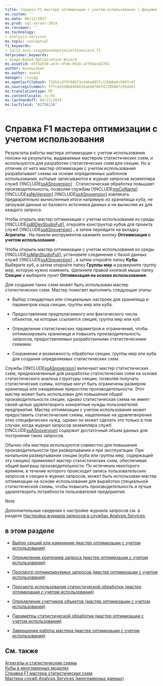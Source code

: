 ```yaml
---
title: Справка F1 мастера оптимизации с учетом использования | Документация Майкрософт
ms.custom: ''
ms.date: 06/13/2017
ms.prod: sql-server-2014
ms.reviewer: ''
ms.technology:
- analysis-services
ms.topic: conceptual
f1_keywords:
- sql12.asvs.usagebasedoptimizationwizard.f1
helpviewer_keywords:
- Usage-Based Optimization Wizard
ms.assetid: e5f5a938-ae7c-4f4e-9416-a7f94ac82763
author: minewiskan
ms.author: owend
manager: craigg
ms.openlocfilehash: 732b1c979f0dbf3a346ad85fc11bb8e0c5097c4f
ms.sourcegitcommit: f7fced330b64d6616aeb8766747295807c92dd41
ms.translationtype: MT
ms.contentlocale: ru-RU
ms.lasthandoff: 04/23/2019
ms.locfileid: "62756136"
---
```

# <a name="usage-based-optimization-wizard-f1-help"></a>Справка F1 мастера оптимизации с учетом использования
  Результаты работы мастера оптимизации с учетом использования похожи на результаты, выдаваемые мастером статистических схем, и используются для разработки статистических схем для секции. Но в отличие от него мастер оптимизации с учетом использования разрабатывает схемы на основе определенных шаблонов использования, которые записываются в журнал запросов экземпляра служб [!INCLUDE[ssASnoversion](../includes/ssasnoversion-md.md)] . Статистическая обработка повышает производительность, позволяя службам [!INCLUDE[msCoName](../includes/msconame-md.md)] [!INCLUDE[ssNoVersion](../includes/ssnoversion-md.md)] [!INCLUDE[ssASnoversion](../includes/ssasnoversion-md.md)] извлекать предварительно вычисленные итоги напрямую из хранилища куба, не загружая данные из базового источника данных и не вычисляя их для каждого запроса.  
  
 Чтобы открыть мастер оптимизации с учетом использования из среды [!INCLUDE[ssBIDevStudioFull](../includes/ssbidevstudiofull-md.md)], откройте конструктор кубов для проекта служб [!INCLUDE[ssASnoversion](../includes/ssasnoversion-md.md)] , а затем перейдите на вкладку **Агрегаты** . На панели инструментов нажмите кнопку **Оптимизация с учетом использования** .  
  
 Чтобы открыть мастер оптимизации с учетом использования из среды [!INCLUDE[ssManStudioFull](../includes/ssmanstudiofull-md.md)], установите соединение с базой данных служб [!INCLUDE[ssASnoversion](../includes/ssasnoversion-md.md)] , а затем откройте папку **Кубы** . Выберите куб, а затем откройте папку **Группы мер** и разверните группу мер, которую нужно изменить. Щелкните правой кнопкой мыши папку **Секции** и выберите пункт **Оптимизация на основе использования**.  
  
 Для создания таких схем может быть использован мастер статистических схем. Мастер помогает выполнять следующие этапы:  
  
-   Выбор стандартных или специальных настроек для хранилища и параметров кэша секции, группы мер или куба.  
  
-   Предоставление предполагаемого или фактического числа объектов, на которые ссылается секция, группа мер или куб.  
  
-   Определение статистических параметров и ограничений, чтобы оптимизировать хранилище и повысить производительность запросов, предоставляемых разработанными статистическими схемами.  
  
-   Сохранение и возможность обработки секции, группы мер или куба для создания определяемых статистических схем.  
  
 Службы [!INCLUDE[ssASnoversion](../includes/ssasnoversion-md.md)] включают мастер статистических схем, предназначенный для разработки статистических схем на основе статистического анализа структуры секции, позволяя получать статистические схемы, которые могут быть ограничены размером хранилища или ожидаемым приростом производительности. Этот мастер может быть использован для повышения общей производительности секции, однако статистическая схема не имеет своей целью удовлетворить конкретные нужды пользователей предприятия. Мастер оптимизации с учетом использования может предоставить статистические схемы, нацеленные на удовлетворение этих специфических нужд, однако он может сделать это только в том случае, когда журнал запросов экземпляра служб [!INCLUDE[ssASnoversion](../includes/ssasnoversion-md.md)] содержит достаточный объем данных для построения таких запросов.  
  
 Обычно оба мастера используются совместно для повышения производительности при развертывании и при эксплуатации. При начальном развертывании секции (куба или группы мер, содержащей эту секцию) применяют мастер статистических схем, обеспечивая общий выигрыш производительности. По истечении некоторого времени, в течение которого происходит запись пользовательских запросов к секции в журнал запросов, может быть использован мастер оптимизации на основе использования для выработки специальной статистической схемы, чтобы повысить производительность и лучше удовлетворить потребности пользователей предприятия.  
  
> [!NOTE]  
>  Дополнительные сведения о настройке журнала запросов см. в разделе [Настройка журнала запросов в службах Analysis Services](instances/log-operations-in-analysis-services.md?view=sql-server-2014#bkmk_querylog).  
  
## <a name="in-this-section"></a>в этом разделе  
  
-   [Выбор секций для изменения &#40;мастер оптимизации с учетом использования&#41;](select-partitions-to-modify-usage-based-optimization-wizard.md)  
  
-   [Определение критериев запроса &#40;мастер оптимизации с учетом использования&#41;](specify-query-criteria-usage-based-optimization-wizard.md)  
  
-   [Просмотр оптимизируемых запросов &#40;мастер оптимизации с учетом использования&#41;](review-the-queries-that-will-be-optimized-usage-based-optimization-wizard.md)  
  
-   [Просмотр использования статистической обработки &#40;мастер оптимизации с учетом использования&#41;](review-aggregation-usage-usage-based-optimiation-wizard.md)  
  
-   [Определение счетчиков объектов &#40;мастер оптимизации с учетом использования&#41;](specify-object-counts-usage-based-optimization-wizard.md)  
  
-   [Параметры статистической обработки &#40;мастер оптимизации с учетом использования&#41;](set-aggregation-options-usage-based-optimization-wizard.md)  
  
-   [Завершение работы мастера &#40;мастер оптимизации с учетом использования&#41;](completing-the-wizard-usage-based-optimization-wizard.md)  
  
## <a name="see-also"></a>См. также  
 [Агрегаты и статистические схемы](multidimensional-models-olap-logical-cube-objects/aggregations-and-aggregation-designs.md)   
 [Кубы в многомерных моделях](multidimensional-models/cubes-in-multidimensional-models.md)   
 [Справка F1 мастера статистических схем](aggregation-design-wizard-f1-help.md)   
 [Мастера служб Analysis Services &#40;многомерных данных&#41;](analysis-services-wizards-multidimensional-data.md)  
  
  
